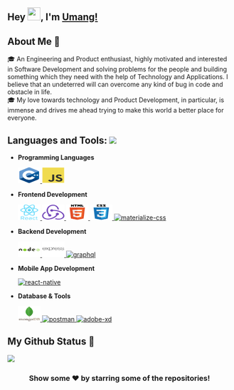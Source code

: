 ## Hey <img src="https://github.com/TheDudeThatCode/TheDudeThatCode/raw/master/Assets/Hi.gif" width="29" height="29" />, I'm <a href="https://www.linkedin.com/in/umang-kaswala/" rel="nofollow">Umang!</a>

<!--
<a href="https://www.linkedin.com/in/smit-vavliya-300820202/" rel="nofollow">
    <img align="left" width="24px" src="https://cdn.jsdelivr.net/npm/simple-icons@3.0.1/icons/linkedin.svg" alt="linkedin" style="max-width: 100%;"/>
</a>
<a href="https://github.com/SmitVavliya" rel="nofollow">
    <img align="left" width="26px" src="https://cdn.jsdelivr.net/npm/simple-icons@3.0.1/icons/github.svg" alt="github" style="max-width: 100%;"/>
</a>
<a href="mailto:srvavliya79@gmail.com">
    <img align="left" width="26px" src="https://cdn.jsdelivr.net/npm/simple-icons@v3/icons/gmail.svg" alt="gmail" style="max-width: 100%;"/>
</a>
<a href="https://leetcode.com/SmitVavliya/" rel="nofollow">
    <img align="left" width="26px" src="https://cdn.jsdelivr.net/npm/simple-icons@3.1.0/icons/leetcode.svg" alt="leetcode" style="max-width: 100%;"/>
</a>
<a href="https://www.codechef.com/users/sk_brand" rel="nofollow">
    <img align="left" width="26px" src="https://cdn.jsdelivr.net/npm/simple-icons@3.1.0/icons/codechef.svg" alt="codechef" style="max-width: 100%;"/>
</a>
<a href="https://auth.geeksforgeeks.org/user/smitvavliya2276/practice/" rel="nofollow">
    <img align="left" width="26px" src="https://cdn.jsdelivr.net/npm/simple-icons@3.1.0/icons/geeksforgeeks.svg" alt="geeksforgeeks" style="max-width: 100%;"/>
</a>
<a href="" rel="nofollow">
    <img width="26px" src="https://cdn.jsdelivr.net/npm/simple-icons@3.0.1/icons/instagram.svg" alt="instagram" style="max-width: 100%;"/>
</a>
-->

## About Me 🚀
🎓 An Engineering and Product enthusiast, highly motivated and interested in Software Development and solving problems for the people and building something which they need with the help of Technology and Applications. I believe that an undeterred will can overcome any kind of bug in code and obstacle in life.
<br/>
🎓 My love towards technology and Product Development, in particular, is immense and drives me ahead trying to make this world a better place for everyone.

## Languages and Tools: <img src="https://media.giphy.com/media/WUlplcMpOCEmTGBtBW/giphy.gif" width="30" style="max-width: 100%;">
- **Programming Languages**
<ul>
<a target="_blank" rel="noopener noreferrer" href="">
   <img height="35" width="50" src="https://raw.githubusercontent.com/devicons/devicon/master/icons/cplusplus/cplusplus-original.svg" alt="cplusplus"/>
</a>
<a target="_blank" rel="noopener noreferrer" href="">
   <img height="35" width="50" src="https://raw.githubusercontent.com/devicons/devicon/master/icons/javascript/javascript-original.svg" alt="javascript"/>
</a>
</ul>

- **Frontend Development**
<ul>
<a target="_blank" rel="noopener noreferrer" href="">
   <img height="35" width="50" src="https://raw.githubusercontent.com/devicons/devicon/master/icons/react/react-original-wordmark.svg" alt="react"/>
</a>
<a target="_blank" rel="noopener noreferrer" href="">
   <img height="35" width="50" src="https://raw.githubusercontent.com/devicons/devicon/master/icons/redux/redux-original.svg" alt="redux"/>
</a>
<a target="_blank" rel="noopener noreferrer" href="">
   <img height="35" width="50" src="https://raw.githubusercontent.com/devicons/devicon/master/icons/html5/html5-original-wordmark.svg" alt="html"/>
</a>
<a target="_blank" rel="noopener noreferrer" href="">
   <img height="35" width="50" src="https://raw.githubusercontent.com/devicons/devicon/master/icons/css3/css3-original-wordmark.svg" alt="css"/>
</a>
<a target="_blank" rel="noopener noreferrer" href="">
   <img height="35" width="50" src="https://raw.githubusercontent.com/prplx/svg-logos/5585531d45d294869c4eaab4d7cf2e9c167710a9/svg/materialize.svg" alt="materialize-css"/>
</a>
</ul>

- **Backend Development**
<ul>
<a target="_blank" rel="noopener noreferrer" href="">
   <img height="35" width="50" src="https://raw.githubusercontent.com/devicons/devicon/master/icons/nodejs/nodejs-original-wordmark.svg" alt="nodejs"/>
</a>
<a target="_blank" rel="noopener noreferrer" href="">
   <img height="35" width="50" src="https://raw.githubusercontent.com/devicons/devicon/master/icons/express/express-original-wordmark.svg" alt="expressjs"/>
</a>
<a target="_blank" rel="noopener noreferrer" href="">
   <img height="35" width="50" src="https://www.vectorlogo.zone/logos/graphql/graphql-icon.svg" alt="graphql"/>
</a>
</ul>

- **Mobile App Development**
<ul>
<a target="_blank" rel="noopener noreferrer" href="">
   <img height="35" width="50" src="https://reactnative.dev/img/header_logo.svg" alt="react-native"/>
</a>
</ul>

- **Database & Tools**
<ul>
<a target="_blank" rel="noopener noreferrer" href="">
   <img height="35" width="50" src="https://raw.githubusercontent.com/devicons/devicon/master/icons/mongodb/mongodb-original-wordmark.svg" alt="mongodb"/>
</a>
<a target="_blank" rel="noopener noreferrer" href="">
   <img height="35" width="50" src="https://www.svgrepo.com/show/354202/postman-icon.svg" alt="postman"/>
</a>
<a target="_blank" rel="noopener noreferrer" href="">
   <img height="35" width="50" src="https://cdn.worldvectorlogo.com/logos/adobe-xd.svg" alt="adobe-xd"/>
</a>
</ul>

<!--
## Honors & Awards 🏅
- Received 1st place, Ranked First in Coding Event named Code Catalyst organized by Codechef.
- Received 1st place, Ranked First in Coding Event named Code Command, organized by Codechef.
- Received 985 Rank, Secured out of 10,950 in Google KickStart.
- Achieved 2080 (5*), Max. CodeChef Rating under handle <a href="https://www.codechef.com/users/sk_brand">sk_brand</a>.
- Achieved 1874 (Knight), Max. Leetcode Rating under handle <a href="https://leetcode.com/SmitVavliya/">SmitVavliya</a>.
-->

## My Github Status 🦸
<a target="_blank" rel="noopener noreferrer" href="#">
   <img src="https://github-readme-stats.vercel.app/api?username=umangkaswala&show_icons=true&theme=default">
</a>
<div align="center" dir="auto"><h3 dir="auto">Show some ❤️ by starring some of the repositories!</h3></div>

